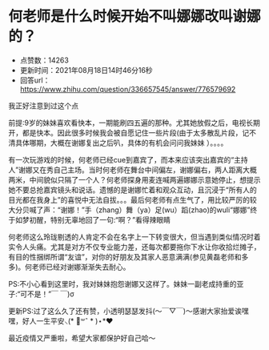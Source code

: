 # 何老师是什么时候开始不叫娜娜改叫谢娜的？
- 点赞数：14263
- 更新时间：2021年08月18日14时46分16秒
- 回答url：https://www.zhihu.com/question/336657545/answer/776579692
<body>
 <p data-pid="ZT8RcQhp">我正好注意到过这个点</p>
 <p data-pid="NgoqwATR">前提:9岁的妹妹喜欢看快本，一期能刷四五遍的那种。尤其她放假之后，电视长期开，都是快本。因此很多时候我会被自愿记住一些片段(由于太多散乱片段，记不清具体哪期，大概在谢娜复出之后叭，具体的有机会问问我妹妹 ）。。。。</p>
 <p data-pid="5HbEfhdm">有一次玩游戏的时候，何老师已经cue到嘉宾了，而本来应该突出嘉宾的“主持人”谢娜又在秀自己主场。当时何老师在舞台中间偏左，谢娜偏右，两人距离大概两米，中间貌似只隔了一个人？何老师探身用麦连喊两遍娜娜示意她停止，想提示她不要总抢嘉宾镜头和说话。遗憾的是谢娜忙着和观众互动，且沉浸于“所有人的目光都在我身上”的喜悦中无法自拔。。。最后何老师有点生气了，用比较严厉的较大分贝喊了声：“谢娜！”手（zhang）舞（ya）足(wu）蹈(zhao)的wuli“娜娜”终于如梦初醒，特别无辜地回了一句:“啊？”看得辣眼睛</p>
 <p data-pid="kKOkMlq2">何老师这么玲珑剔透的人肯定不会在名字上一下转变很大，但当遇到类似情况时着实令人头痛。尤其是对方不仅专业能力差，还每次都要拖你下水让你收拾烂摊子，有目的性捆绑所谓“友谊”，对你的好朋友及其家人恶意满满(参见黄磊老师和多多)。何老师已经对谢娜渐渐失去耐心。</p>
 <p data-pid="r_RK6PCG">PS:不小心看到这里时，我对妹妹抱怨谢娜又这样了。妹妹一副老成持重的亚子:“可不是！”￣ ￣)σ</p>
 <p data-pid="zNbTxKLs">更新PS:过了这么久了还有赞，小透明瑟瑟发抖(〜￣▽￣)〜感谢大家抬爱诶嘿嘿，好人一生平安⸜(* ॑꒳ˆ * )⋆*❤︎</p>
 <p data-pid="NoKBiHnP">最近疫情又严重啦，希望大家都保护好自己哈～</p>
</body>